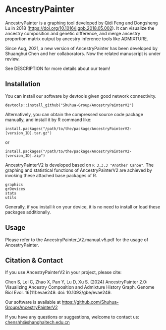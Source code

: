 # AncestryPainter

AncestryPainter is a graphing tool developed by Qidi Feng and Dongsheng Lu in 2018 (https://doi.org/10.1016/j.gpb.2018.05.002). It can visualize the ancestry composition and genetic difference, and merge ancestry proportion matrix output by ancestry inference tools like ADMIXTURE.

Since Aug, 2021, a new version of AncestryPainter has been developed by Shuanghui Chen and her collaborators. Now the related manuscript is under review.

See DESCRIPTION for more details about our team!

## Installation
You can install our software by devtools given good network connectivity.
```
devtools::install_github("Shuhua-Group/AncestryPainterV2")
```
Alternatively, you can obtain the compressed source code package manually, and install it by R command like:
```
install.packages("/path/to/the/package/AncestryPainterV2-[version_ID].tar.gz")
```
or
```
install.packages("/path/to/the/package/AncestryPainterV2-[version_ID].zip")
```

AncestryPainterV2 is developed based on ```R 3.3.3 "Another Canoe"```. The graphing and statistical functions of AncestryPainterV2 are achieved by invoking these attached base packages of R.

```
graphics
grDevices
stats
utils
```

Generally, if you install ```R``` on your device, it is no need to install or load these packages additionally.


## Usage
Please refer to the AncestryPainter_V2.manual.v5.pdf for the usage of AncestryPainter.

## Citation & Contact 

If you use AncestryPainterV2 in your project, please cite:

Chen S, Lei C, Zhao X, Pan Y, Lu D, Xu S. (2024) AncestryPainter 2.0: Visualizing Ancestry Composition and Admixture History Graph. Genome Biol Evol. 16(11):evae249. doi: 10.1093/gbe/evae249.

Our software is available at https://github.com/Shuhua-Group/AncestryPainterV2

If you have any questions or suggestions, welcome to contact us: chenshh@shanghaitech.edu.cn


